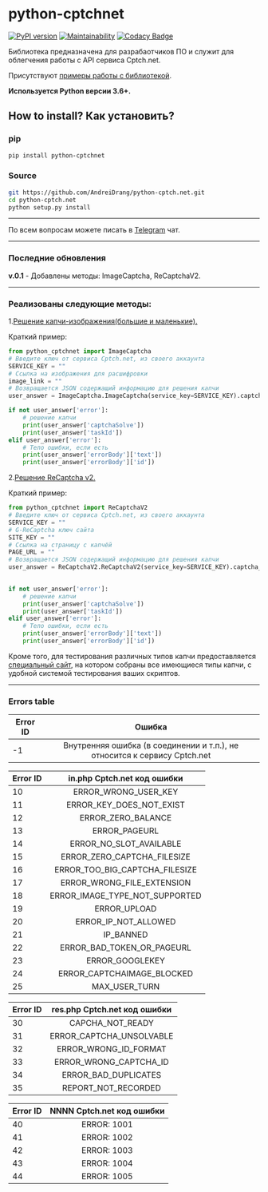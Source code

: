 # python-cptchnet

[![PyPI version](https://badge.fury.io/py/python-cptchnet.svg)](https://badge.fury.io/py/python-cptchnet)
[![Maintainability](https://api.codeclimate.com/v1/badges/f6221d34a1c165388aa6/maintainability)](https://codeclimate.com/github/AndreiDrang/python-cptch.net/maintainability)
[![Codacy Badge](https://api.codacy.com/project/badge/Grade/e6a962ae5c9c4ca9aceb401ef58fff1b)](https://www.codacy.com/app/drang.andray/python-cptch.net?utm_source=github.com&amp;utm_medium=referral&amp;utm_content=AndreiDrang/python-cptch.net&amp;utm_campaign=Badge_Grade)

Библиотека предназначена для разрабаотчиков ПО и служит для облегчения работы с API сервиса Cptch.net.

Присутствуют [примеры работы с библиотекой](https://github.com/AndreiDrang/python-cptch.net/tree/master/examples).

**Используется Python версии 3.6+.**

## How to install? Как установить?

### pip

```bash
pip install python-cptchnet
```


### Source
```bash
git https://github.com/AndreiDrang/python-cptch.net.git
cd python-cptch.net
python setup.py install
```
***
По всем вопросам можете писать в [Telegram](https://t.me/joinchat/CD2EtQ5Pm0dmoSQQMTkVlw) чат.
***
### Последние обновления
**v.0.1** - Добавлены методы: ImageCaptcha, ReCaptchaV2.
***
### Реализованы следующие методы:


1.[Решение капчи-изображения(большие и маленькие).](https://github.com/AndreiDrang/python-rucaptcha/blob/master/python_rucaptcha/ImageCaptcha.py)

Краткий пример:
```python
from python_cptchnet import ImageCaptcha
# Введите ключ от сервиса Cptch.net, из своего аккаунта
SERVICE_KEY = ""
# Ссылка на изображения для расшифровки
image_link = ""
# Возвращается JSON содержащий информацию для решения капчи
user_answer = ImageCaptcha.ImageCaptcha(service_key=SERVICE_KEY).captcha_handler(captcha_link=image_link)

if not user_answer['error']:
	# решение капчи
	print(user_answer['captchaSolve'])
	print(user_answer['taskId'])
elif user_answer['error']:
	# Тело ошибки, если есть
	print(user_answer['errorBody']['text'])
	print(user_answer['errorBody']['id'])
```

2.[Решение ReCaptcha v2.](https://github.com/AndreiDrang/python-rucaptcha/blob/master/python_rucaptcha/ReCaptchaV2.py)

Краткий пример:
```python
from python_cptchnet import ReCaptchaV2
# Введите ключ от сервиса Cptch.net, из своего аккаунта
SERVICE_KEY = ""
# G-ReCaptcha ключ сайта
SITE_KEY = ""
# Ссылка на страницу с капчёй
PAGE_URL = ""
# Возвращается JSON содержащий информацию для решения капчи
user_answer = ReCaptchaV2.ReCaptchaV2(service_key=SERVICE_KEY).captcha_handler(site_key=SITE_KEY,
                                                                               page_url=PAGE_URL)

if not user_answer['error']:
	# решение капчи
	print(user_answer['captchaSolve'])
	print(user_answer['taskId'])
elif user_answer['error']:
	# Тело ошибки, если есть
	print(user_answer['errorBody']['text'])
	print(user_answer['errorBody']['id'])
```

Кроме того, для тестирования различных типов капчи предоставляется [специальный сайт](http://85.255.8.26/), на котором собраны все имеющиеся типы капчи, с удобной системой тестирования ваших скриптов.
***
### Errors table
| Error ID       | Ошибка
| ------------- |:-------------:|
| -1      | Внутренняя ошибка (в соединении и т.п.), не относится к сервису Cptch.net

| Error ID       | in.php Cptch.net код ошибки
| ------------- |:-------------:|
| 10      | ERROR_WRONG_USER_KEY 
| 11      | ERROR_KEY_DOES_NOT_EXIST 
| 12      | ERROR_ZERO_BALANCE      
| 13      | ERROR_PAGEURL 
| 14      | ERROR_NO_SLOT_AVAILABLE   
| 15      | ERROR_ZERO_CAPTCHA_FILESIZE         
| 16      | ERROR_TOO_BIG_CAPTCHA_FILESIZE 
| 17      | ERROR_WRONG_FILE_EXTENSION   
| 18      | ERROR_IMAGE_TYPE_NOT_SUPPORTED       
| 19      | ERROR_UPLOAD 
| 20      | ERROR_IP_NOT_ALLOWED  
| 21      | IP_BANNED        
| 22      | ERROR_BAD_TOKEN_OR_PAGEURL
| 23      | ERROR_GOOGLEKEY   
| 24      | ERROR_CAPTCHAIMAGE_BLOCKED     
| 25      | MAX_USER_TURN 

| Error ID      | res.php Cptch.net код ошибки
| ------------- |:-------------:| 
| 30      | CAPCHA_NOT_READY 
| 31      | ERROR_CAPTCHA_UNSOLVABLE  
| 32      | ERROR_WRONG_ID_FORMAT       
| 33      | ERROR_WRONG_CAPTCHA_ID 
| 34      | ERROR_BAD_DUPLICATES   
| 35      | REPORT_NOT_RECORDED   

| Error ID      | NNNN Cptch.net код ошибки
| ------------- |:-------------:|
| 40      | ERROR: 1001 
| 41      | ERROR: 1002  
| 42      | ERROR: 1003        
| 43      | ERROR: 1004 
| 44      | ERROR: 1005  
